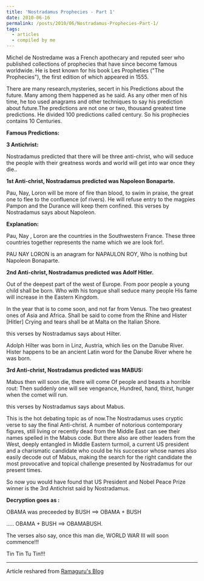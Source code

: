 ```yaml
---
title: 'Nostradamus Prophecies - Part 1'
date: 2010-06-16
permalink: /posts/2010/06/Nostradamus-Prophecies-Part-1/
tags:
  - articles
  - compiled by me
---
```

Michel de Nostredame was a French apothecary and reputed seer who published collections of prophecies that have since become famous worldwide. He is best known for his book Les Propheties ("The Prophecies"), the first edition of which appeared in 1555.

There are many research,mysteries, secert in his Predictions about the future. Many among them happened as he said. As any other men of his time, he too used anagrams and other techniques to say his prediction about future.The predictions are not one or two, thousand greatest time predictions. He divided 100 predictions called century. So his prophecies contains 10 Centuries.

**Famous Predictions:**

**3 Antichrist:**

Nostradamus predicted that there will be three anti-christ, who will seduce the people with their greatness words and world will get into war once they die..

**1st Anti-christ, Nostradamus predicted was Napoleon Bonaparte.**

Pau, Nay, Loron will be more of fire than blood,
to swim in praise, the great one to flee to the confluence (of rivers).
He will refuse entry to the magpies
Pampon and the Durance will keep them confined.
this verses by Nostradamus says about Napoleon.

**Explanation:**
 
Pau, Nay , Loron are the countries in the Southwestern France. These three countries together represents the name which we are look for!.

PAU NAY LORON is an anagram for NAPAULON ROY, Who is nothing but
Napoleon Bonaparte.

**2nd Anti-christ, Nostradamus predicted was Adolf Hitler.**

Out of the deepest part of the west of Europe.
From poor people a young child shall be born.
Who with his tongue shall seduce many people
His fame will increase in the Eastern Kingdom.

In the year that is to come soon, and not far from Venus.
The two greatest ones of Asia and Africa.
Shall be said to come from the Rhine and Hister [Hitler]
Crying and tears shall be at Malta on the Italian Shore.

this verses by Nostradamus says about Hilter.

Adolph Hilter was born in Linz, Austria, which lies on the Danube River. Hister happens to be an ancient Latin word for the Danube River where he was born.

**3rd Anti-christ, Nostradamus predicted was MABUS:**

Mabus then will soon die, there will come
Of people and beasts a horrible rout:
Then suddenly one will see vengeance,
Hundred, hand, thirst, hunger when the comet will run.

this verses by Nostradamus says about Mabus.

This is the hot debating topic as of now.The Nostradamus uses cryptic verse to say the final Anti-christ. A number of notorious contemporary figures, still living or recently dead from the Middle East can see their names spelled in the Mabus code. But there also are other leaders from the West, deeply entangled in Middle Eastern turmoil, a current US president and a charismatic candidate who could be his successor whose names also easily decode out of Mabus, making the search for the right candidate the most provocative and topical challenge presented by Nostradamus for our present times.

So now you would have found that US President and Nobel Peace Prize winner is the 3rd Antichrist said by Nostradamus.

**Decryption goes as :**

OBAMA was preceeded by BUSH ==> OBAMA + BUSH

..... OBAMA + BUSH ==> OBAMABUSH.

The verses also say, once this man die, WORLD WAR III will soon commence!!!

Tin Tin Tu Tin!!!

-------------------------
Article reshared from [Ramaguru's Blog](https://ramaguru.blogspot.com/2010/06/nostradamus-prophecies.html)
